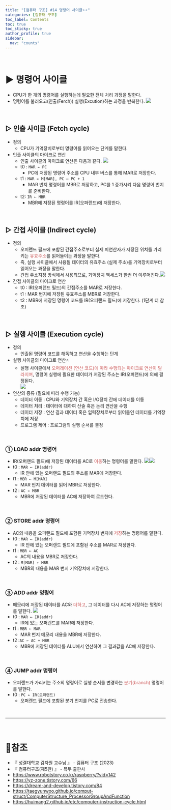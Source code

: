 ```yaml
---
title: "[컴퓨터 구조] #14 명령어 사이클⭐⭐"
categories: [컴퓨터 구조]
toc_label: Contents
toc: true
toc_sticky: true
author_profile: true
sidebar:
  nav: "counts"
---
```


<br>

# ▶ 명령어 사이클

- CPU가 한 개의 명령어를 실행하는데 필요한 전체 처리 과정을 말한다.
- 명령어를 불러오고(인출(Ferch)) 실행(Excution)하는 과정을 반복한다.
  ![](https://velog.velcdn.com/images/sieunpark/post/1710d093-a42a-498a-9807-f7fbe6c1b3f0/image.png)

<br>

## ▷ 인출 사이클 (Fetch cycle)

- 정의
  - CPU가 기억장치로부터 명령어를 읽어오는 단계를 말한다.
    <br>
- 인출 사이클의 마이크로 연산
  - 인출 사이클의 마이크로 연산은 다음과 같다.
    ![](https://velog.velcdn.com/images/sieunpark/post/be6a2522-ad89-4479-8dfb-eb9ca6ca6285/image.jpg)
  - t0 : `MAR ← PC`
    - PC에 저장된 명령어 주소를 CPU 내부 버스를 통해 MAR로 저장한다.
  - t1 : `MAR ← M[MAR], PC ← PC + 1`
    - MAR 번지 명령어를 MBR로 저장하고, PC를 1 증가시켜 다음 명령어 번지를 준비한다.
  - t2: `IR ← MBR`
    - MBR에 저장된 명령어를 IR(오퍼랜드)에 저장한다.

<br>

## ▷ 간접 사이클 (Indirect cycle)

- 정의
  - 오퍼랜드 필드에 포함된 간접주소로부터 실제 피연산자가 저장된 위치를 가리키는 <span style="color:indianred">유효주소</span>를 읽어들이는 과정을 말한다.
  - 즉, 실행 사이클에서 사용될 데이터의 유효주소 (실제 주소)를 기억장치로부터 읽어오는 과정을 말한다.
  - 간접 주소지정 방식에서 사용되므로, 기억장치 엑세스가 한번 더 이루어진다.![](https://velog.velcdn.com/images/sieunpark/post/2885a622-b79b-4df8-a5f7-0e1697d8bacc/image.png)<br>
- 간접 사이클의 마이크로 연산
  - t0 : IR(오퍼랜드 필드)의 간접주소를 MAR로 저장한다.
  - t1 : MAR 번지에 저장된 유효주소를 MBR로 저장한다.
  - t2 : MBR에 저장된 명령어 코드를 IR(오퍼랜드 필드)에 저장한다. (1단계 더 참조)

<br>

## ▷ 실행 사이클 (Execution cycle)

- 정의
  - 인출된 명령어 코드를 해독하고 연산을 수행하는 단계
    <br>
- 실행 사이클의 마이크로 연산⭐
  - 실행 사이클에서 <span style="color:indianred">오퍼레이션 (연산 코드)에 따라 수행되는 마이크로 연산이 달라지며</span>, 명령어 실행에 필요한 데이터가 저장된 주소는 IR(오퍼랜드)에 의해 결정된다.<br>![](https://velog.velcdn.com/images/sieunpark/post/397a8c37-5136-489a-ab1d-8f39101a342a/image.png)<br>
- 연산의 종류 (필요에 따라 수행 가능)
  - 데이터 이동 : CPU와 기억장치 간 혹은 I/O장치 간에 데이터를 이동
  - 데이터 처리 : 데이터에 대하여 산술 혹은 논리 연산을 수행
  - 데이터 저장 : 연산 결과 데이터 혹은 입력장치로부터 읽어들인 데이터를 기억장치에 저장
  - 프로그램 제어 : 프로그램의 실행 순서를 결정

<br>

### ① LOAD addr 명령어

- IR(오퍼랜드 필드)에 저장된 데이터를 AC로 <span style="color:indianred">이동</span>하는 명령어를 말한다.
  ![](https://velog.velcdn.com/images/sieunpark/post/3e333c77-86d6-4712-8fd2-6be9e9611602/image.jpg)![](https://velog.velcdn.com/images/sieunpark/post/e7dfa7e0-e9b4-41ec-ad34-aa3fdd9969b6/image.jpg)
- t0 : `MAR ← IR(addr)`
  - IR 안에 있는 오퍼랜드 필드의 주소를 MAR에 저장한다.
- t1 : `MBR ← M[MAR]`
  - MAR 번지 데이터를 읽어 MBR로 저장한다.
- t2 : `AC ← MBR`
  - MBR에 저장된 데이터를 AC에 저장하여 로드한다.

<br>

### ② STORE addr 명령어

- AC의 내용을 오퍼랜드 필드에 포함된 기억장치 번지에 <span style="color:indianred">저장</span>하는 명령어를 말한다.
  <br>
- t0 : `MAR ← IR(addr)`
  - IR 안에 있는 오퍼랜드 필드에 포함된 주소를 MAR로 저장한다.
- t1 : `MBR ← AC`
  - AC의 내용을 MBR로 저장한다.
- t2 : `M[MAR] ← MBR`
  - MBR의 내용을 MAR 번지 기억장치에 저장한다.

<br>

### ③ ADD addr 명령어

- 메모리에 저장된 데이터를 AC와 <span style="color:indianred">더하고</span>, 그 데이터를 다시 AC에 저장하는 명령어를 말한다.
  ![](https://velog.velcdn.com/images/sieunpark/post/7a3eeb6f-4d79-4ae0-b105-928e07c3aba2/image.jpg)
- t0 : `MAR ← IR(addr)`
  - IR에 있는 오퍼랜드를 MAR에 저장한다.
- t1 : `MBR ← MAR`
  - MAR 번지 메모리 내용을 MBR에 저장한다.
- t2 :`AC ← AC + MBR`
  - MBR에 저장된 데이터를 ALU에서 연산하여 그 결과값을 AC에 저장한다.

<br>

### ④ JUMP addr 명령어

- 오퍼랜드가 가리키는 주소의 명령어로 실행 순서를 변경하는 <span style="color:indianred">분기(branch)</span> 명령어를 말한다.
  <br>
- t0 : `PC ← IR(오퍼랜드)`
  - 오퍼랜드 필드에 포함된 분기 번지를 PC로 전송한다.

<br>

---

<br>

# 📎참조

- 『 성결대학교 김자원 교수님 』 - 컴퓨터 구조 (2023)
- 『 컴퓨터구조(제5판) 』 - 복두 출판사
- https://www.robotstory.co.kr/raspberry/?vid=142
- https://yz-zone.tistory.com/66
- https://dream-and-develop.tistory.com/84
- https://taegyunwoo.github.io/comput-struct/ComputerStructure_ProcessorGroupAndFunction
- https://huimang2.github.io/etc/computer-instruction-cycle.html
